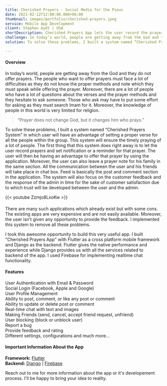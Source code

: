 ```yaml
---
title: Cherished Prayers - Social Media for the Pious
date: 2021-02-12T12:00:00.000+06:00
thumbnail: images/portfolio/cherished-prayers.jpeg
service: Mobile App Development
client: Stephen Aydt | USA
shortDescription: Cherished Prayers App lets the user record the prayers according to his requirements. There is one main person who is handling the working of this project, that is the admin. He needs to login into his account. The added people are able to post in case of any problem regarding prayer and the people who will be reading this post may respond if they know the solution of that problem. The user is also given an opportunity to provide rating, complains, feedback and suggestions about the experience with application.
challenge: In today’s world, people are getting away from the God and they do not offer prayers. The people who want to offer prayers must face a lot of difficulties as they do not know the proper methods and note which they must speak while offering the prayer. Moreover, there are a lot of people who have a lot of questions about the verses and the prayer methods and they hesitate to ask someone. Those who ask may have to put some effort for asking as they must search Imam for it. Moreover, the knowledge of people in this world is very limited for religion.
solution: To solve these problems, I built a system named “Cherished Prayers System” in which user will have an advantage of setting a proper verse for all the people within the group. Moreover, the user can also leave a prayer note for his family in the same section. All the communication between the user and his friends will take place in chat box. Feed is basically the post and comment section in the application. The system will also focus on the customer feedback and the response of the admin in time for the sake of customer satisfaction due to which trust will be developed between the user and the admin. 

---
```

#### Overview
In today’s world, people are getting away from the God and they do not offer prayers. The people who want to offer prayers must face a lot of difficulties as they do not know the proper methods and note which they must speak while offering the prayer. Moreover, there are a lot of people who have a lot of questions about the verses and the prayer methods and they hesitate to ask someone. Those who ask may have to put some effort for asking as they must search Imam for it. Moreover, the knowledge of people in this world is very limited for religion.   

> “Prayer does not change God, but it changes him who prays.”   

To solve these problems, I built a system named “Cherished Prayers System” in which user will have an advantage of setting a proper verse for all the people within the group. This system will ensure the timely praying of a lot of people. The first thing that this system does right away is to let the user record prayers and set notification or a reminder for that prayer. The user will then be having an advantage to offer that prayer by using the application. Moreover, the user can also leave a prayer note for his family in the same section. All the communication between the user and his friends will take place in chat box. Feed is basically the post and comment section in the application. The system will also focus on the customer feedback and the response of the admin in time for the sake of customer satisfaction due to which trust will be developed between the user and the admin.     

{{< youtube Zzmjo8LxoKw >}}  

####

There are many such applications which already exist but with some cons. The existing apps are very expensive and are not easily available. Moreover, the user isn’t given any opportunity to provide the feedback. I implemented this system to remove all these problems.

I took this awesome opportunity to build this very useful app. I built "Cherished Prayers App" with Flutter as a cross platform mobile framework and Django as the backend. Flutter gives the native performance and experience while Django provides us with all the services related to backend of the app. I used Firebase for implementing realtime chat functionality.


#### Features
User Authentication with Email & Password  
Social Login (Facebook, Apple and Google)  
User Profile Management  
Ability to post, comment, or like any post or comment   
Ability to update or delete post or comment   
Real-time chat with text and images    
Making Friends (send, cancel, accept friend request, unfriend)      
User blocking (block or unblock user)    
Report a bug     
Provide feedback and rating    
Different settings, configurations and much more...    

#### Important Information About the App
**Framework:** [Flutter](https://flutter.dev/)  
**Backend:** [Django](https://www.djangoproject.com/) | [Firebase](https://firebase.google.com/)    

Reach out to me for more information about the app or it's developement process. I'll be happy to bring your idea to reality.